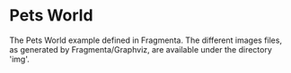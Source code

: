 # Pets World
The Pets World example defined in Fragmenta. The different images files, as generated by Fragmenta/Graphviz, are available under the directory 'img'.
